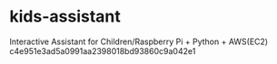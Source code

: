 # kids-assistant
Interactive Assistant for Children/Raspberry Pi + Python + AWS(EC2)
c4e951e3ad5a0991aa2398018bd93860c9a042e1
